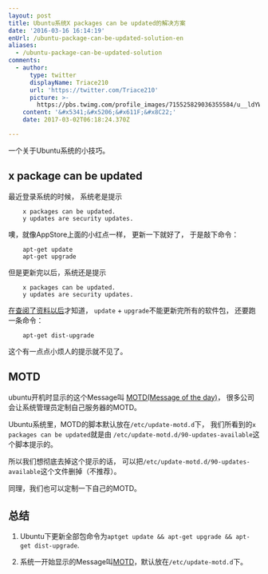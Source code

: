 ```yaml
---
layout: post
title: Ubuntu系统X packages can be updated的解决方案
date: '2016-03-16 16:14:19'
enUrl: /ubuntu-package-can-be-updated-solution-en
aliases:
  - /ubuntu-package-can-be-updated-solution
comments:
  - author:
      type: twitter
      displayName: Triace210
      url: 'https://twitter.com/Triace210'
      picture: >-
        https://pbs.twimg.com/profile_images/715525829036355584/u__ldYW3_bigger.jpg
    content: '&#x5341;&#x5206;&#x611F;&#x8C22;'
    date: 2017-03-02T06:18:24.370Z

---
```


一个关于Ubuntu系统的小技巧。

<!--MORE-->


## x package can be updated

最近登录系统的时候，
系统老是提示

```
    x packages can be updated.
    y updates are security updates.
```

噢，就像AppStore上面的小红点一样，
更新一下就好了，
于是敲下命令：

```
    apt-get update
    apt-get upgrade
```

但是更新完以后，系统还是提示

```
    x packages can be updated.
    y updates are security updates.
```

[在查阅了资料以后][dist-upgrade]才知道，
`update` + `upgrade`不能更新完所有的软件包，
还要跑一条命令：

```
    apt-get dist-upgrade
```

这个有一点点小烦人的提示就不见了。


## MOTD

ubuntu开机时显示的这个Message叫
[MOTD(Message of the day)][motd]，
很多公司会让系统管理员定制自己服务器的MOTD。

Ubuntu系统里，MOTD的脚本默认放在`/etc/update-motd.d`下，
我们所看到的`x packages can be updated`就是由
`/etc/update-motd.d/90-updates-available`这个脚本提示的。

所以我们想彻底去掉这个提示的话，
可以把`/etc/update-motd.d/90-updates-available`这个文件删掉（不推荐）。

同理，我们也可以定制一下自己的MOTD。


## 总结

1. Ubuntu下更新全部包命令为`aptget update && apt-get upgrade && apt-get dist-upgrade`.

2. 系统一开始显示的Message叫[MOTD][motd]，默认放在`/etc/update-motd.d`下。

[dist-upgrade]: http://ubuntuforums.org/showthread.php?t=1222909
[motd]: https://en.wikipedia.org/wiki/Motd_(Unix)
